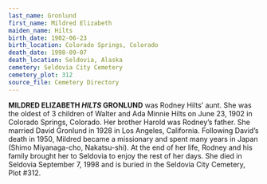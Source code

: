```yaml
---
last_name: Gronlund
first_name: Mildred Elizabeth
maiden_name: Hilts
birth_date: 1902-06-23
birth_location: Colorado Springs, Colorado
death_date: 1998-09-07
death_location: Seldovia, Alaska
cemetery: Seldovia City Cemetery
cemetery_plot: 312
source_file: Cemetery Directory
---
```


**MILDRED ELIZABETH *HILTS* GRONLUND** was Rodney Hilts’ aunt. She was the oldest of
3 children of Walter and Ada Minnie Hilts on June 23, 1902 in Colorado Springs, Colorado. Her brother Harold was
Rodney’s father. She married David Gronlund in 1928 in Los Angeles,
California. Following David’s death in 1950, Mildred became a missionary
and spent many years in Japan (Shimo Miyanaga-cho, Nakatsu-shi). At the
end of her life, Rodney and his family brought her to Seldovia to enjoy
the rest of her days. She died in Seldovia September 7, 1998 and is
buried in the Seldovia City Cemetery, Plot \#312.

